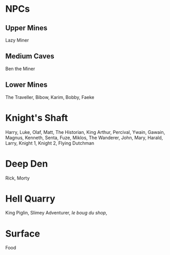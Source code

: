 # NPCs

## Upper Mines

Lazy Miner

## Medium Caves

Ben the Miner

## Lower Mines

The Traveller, Bibow, Karim, Bobby, Faeke

# Knight's Shaft

Harry, Luke, Olaf, Matt, The Historian, King Arthur, Percival, Ywain, Gawain, Magnus, Kenneth, Senta, Fuze, Miklos, The Wanderer, John, Mary, Harald, Larry, Knight 1, Knight 2, Flying Dutchman

# Deep Den

Rick, Morty

# Hell Quarry

King Piglin, Slimey Adventurer, *le boug du shop*, 

# Surface

Food
